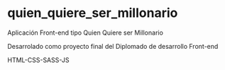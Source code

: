 # quien_quiere_ser_millonario
Aplicación Front-end tipo Quien Quiere ser Millonario

Desarrolado como proyecto final del Diplomado de desarrollo Front-end

HTML-CSS-SASS-JS

